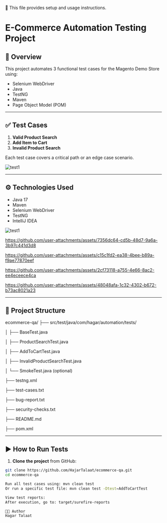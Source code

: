 📄 This file provides setup and usage instructions.

# E-Commerce Automation Testing Project

## 📌 Overview
This project automates 3 functional test cases for the Magento Demo Store using:
- Selenium WebDriver
- Java
- TestNG
- Maven
- Page Object Model (POM)

---

## ✅ Test Cases
1. **Valid Product Search**
2. **Add Item to Cart**
3. **Invalid Product Search**

Each test case covers a critical path or an edge case scenario.

![test1](https://github.com/user-attachments/assets/cd08ff96-fe35-4931-86f3-fe4172728fec)




---

## ⚙️ Technologies Used
- Java 17
- Maven
- Selenium WebDriver
- TestNG
- IntelliJ IDEA

![test1](https://github.com/user-attachments/assets/4b56db9c-e8db-4391-b9cd-76f7773601b5)

https://github.com/user-attachments/assets/7356dc64-cd5b-48d7-9a6a-3b97c441d3d8

https://github.com/user-attachments/assets/c15c1fd2-ea38-4bee-b89a-f9ae77870eef

https://github.com/user-attachments/assets/2cf73118-a755-4e66-8ac2-ee4eceece4ca

https://github.com/user-attachments/assets/48048afa-1c32-4302-b672-b73ac8021a23

---

## 📁 Project Structure
ecommerce-qa/
├── src/test/java/com/hagar/automation/tests/

│ ├── BaseTest.java

│ ├── ProductSearchTest.java

│ ├── AddToCartTest.java

│ ├── InvalidProductSearchTest.java

│ └── SmokeTest.java (optional)

├── testng.xml

├── test-cases.txt

├── bug-report.txt

├── security-checks.txt

├── README.md

├── pom.xml


---

## ▶️ How to Run Tests

1. **Clone the project** from GitHub:

```bash
git clone https://github.com/HajarTalaat/ecommerce-qa.git
cd ecommerce-qa

Run all test cases using: mvn clean test
Or run a specific test file: mvn clean test -Dtest=AddToCartTest

View test reports:
After execution, go to: target/surefire-reports

👩‍💻 Author
Hagar Talaat

